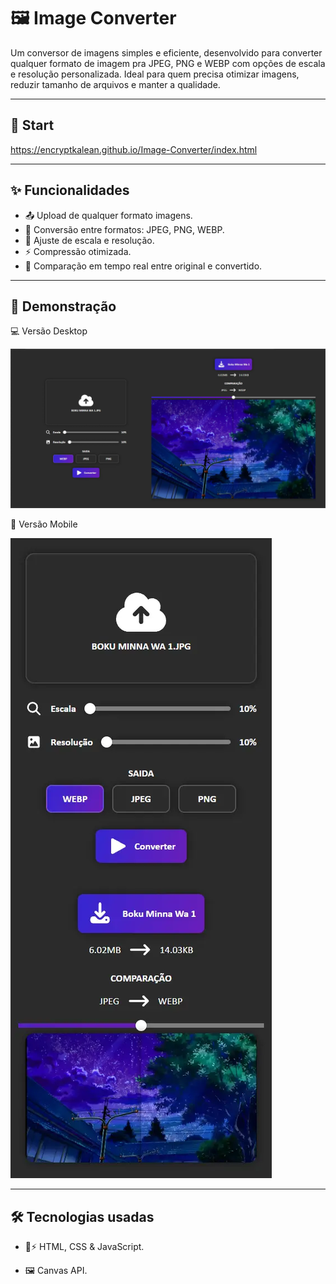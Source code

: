 # 🖼️ Image Converter

Um conversor de imagens simples e eficiente, desenvolvido para converter qualquer formato de imagem pra JPEG, PNG e WEBP com opções de escala e resolução personalizada.
Ideal para quem precisa otimizar imagens, reduzir tamanho de arquivos e manter a qualidade.

---

## 🚀 Start

https://encryptkalean.github.io/Image-Converter/index.html

---

## ✨ Funcionalidades

- 📤 Upload de qualquer formato imagens.
- 🔄 Conversão entre formatos: JPEG, PNG, WEBP.
- 📏 Ajuste de escala e resolução.
- ⚡ Compressão otimizada.
- 👀 Comparação em tempo real entre original e convertido.

---

## 📸 Demonstração

💻 Versão Desktop

![Desktop](/Imagens/desktop.webp)


📱 Versão Mobile

![Mobile](/Imagens/mobile.webp)

---

## 🛠️ Tecnologias usadas

- 🎨⚡ HTML, CSS & JavaScript.

- 🖼️ Canvas API.
